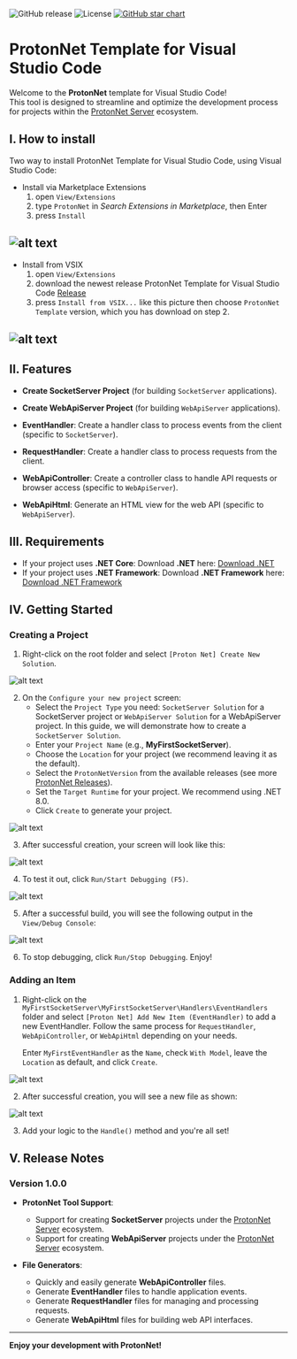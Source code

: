 ![GitHub release](https://img.shields.io/github/release/XmobiTea-Family/ProtonNetSolution.svg)
![License](https://img.shields.io/github/license/XmobiTea-Family/ProtonNetSolution)
[![GitHub star chart](https://img.shields.io/github/stars/XmobiTea-Family/ProtonNetSolution?style=social)](https://star-history.com/#XmobiTea-Family/ProtonNetSolution)


# ProtonNet Template for Visual Studio Code

Welcome to the **ProtonNet** template for Visual Studio Code!  
This tool is designed to streamline and optimize the development process for projects within the [ProtonNet Server](https://protonnetserver.com) ecosystem.

## I. How to install
Two way to install ProtonNet Template for Visual Studio Code, using Visual Studio Code:
* Install via Marketplace Extensions
  1. open `View/Extensions`
  2. type `ProtonNet` in *Search Extensions in Marketplace*, then Enter
  3. press `Install`

![alt text](images/image-8.png)
---
* Install from VSIX
  1. open `View/Extensions`
  2. download the newest release ProtonNet Template for Visual Studio Code [Release](https://github.com/XmobiTea-Family/ProtonNet.Solution.VisualStudioCodeTemplate/releases)
  3. press `Install from VSIX...` like this picture then choose `ProtonNet Template` version, which you has download on step 2.

![alt text](images/image-9.png)
---
## II. Features

- **Create SocketServer Project** (for building `SocketServer` applications).
- **Create WebApiServer Project** (for building `WebApiServer` applications).

- **EventHandler**: Create a handler class to process events from the client (specific to `SocketServer`).
- **RequestHandler**: Create a handler class to process requests from the client.
- **WebApiController**: Create a controller class to handle API requests or browser access (specific to `WebApiServer`).
- **WebApiHtml**: Generate an HTML view for the web API (specific to `WebApiServer`).

## III. Requirements

- If your project uses **.NET Core**: Download **.NET** here: [Download .NET](https://dotnet.microsoft.com/en-us/download/dotnet)
- If your project uses **.NET Framework**: Download **.NET Framework** here: [Download .NET Framework](https://dotnet.microsoft.com/en-us/download/dotnet-framework)

## IV. Getting Started

### Creating a Project

1. Right-click on the root folder and select `[Proton Net] Create New Solution`.

![alt text](images/image-1.png)

2. On the `Configure your new project` screen:
   - Select the `Project Type` you need: `SocketServer Solution` for a SocketServer project or `WebApiServer Solution` for a WebApiServer project. In this guide, we will demonstrate how to create a `SocketServer Solution`.
   - Enter your `Project Name` (e.g., **MyFirstSocketServer**).
   - Choose the `Location` for your project (we recommend leaving it as the default).
   - Select the `ProtonNetVersion` from the available releases (see more [ProtonNet Releases](https://protonnetserver.com/release-note)).
   - Set the `Target Runtime` for your project. We recommend using .NET 8.0.
   - Click `Create` to generate your project.

![alt text](images/image-2.png)

3. After successful creation, your screen will look like this:

![alt text](images/image-3.png)

4. To test it out, click `Run/Start Debugging (F5)`.

![alt text](images/image-4.png)

5. After a successful build, you will see the following output in the `View/Debug Console`:

![alt text](images/image-5.png)

6. To stop debugging, click `Run/Stop Debugging`. Enjoy!

### Adding an Item

1. Right-click on the `MyFirstSocketServer\MyFirstSocketServer\Handlers\EventHandlers` folder and select `[Proton Net] Add New Item (EventHandler)` to add a new EventHandler. Follow the same process for `RequestHandler`, `WebApiController`, or `WebApiHtml` depending on your needs.
   
   Enter `MyFirstEventHandler` as the `Name`, check `With Model`, leave the `Location` as default, and click `Create`.

![alt text](images/image-6.png)

2. After successful creation, you will see a new file as shown:

![alt text](images/image-7.png)

3. Add your logic to the `Handle()` method and you're all set!

## V. Release Notes

### Version 1.0.0

- **ProtonNet Tool Support**:
  - Support for creating **SocketServer** projects under the [ProtonNet Server](https://protonnetserver.com) ecosystem.
  - Support for creating **WebApiServer** projects under the [ProtonNet Server](https://protonnetserver.com) ecosystem.

- **File Generators**:
  - Quickly and easily generate **WebApiController** files.
  - Generate **EventHandler** files to handle application events.
  - Generate **RequestHandler** files for managing and processing requests.
  - Generate **WebApiHtml** files for building web API interfaces.

---

**Enjoy your development with ProtonNet!**
